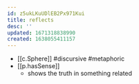 ```yaml
---
id: z5ukLKuUDlEB2Px971Kui
title: reflects
desc: ''
updated: 1671318838990
created: 1638055411157
---
```




- [[c.Sphere]] #discursive #metaphoric
- [[p.hasSense]]
  - shows the truth in something related
